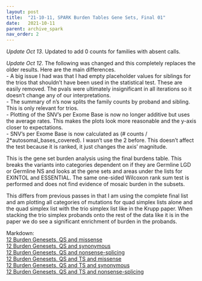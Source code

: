 ```yaml
---
layout: post
title:  "21-10-11, SPARK Burden Tables Gene Sets, Final 01"
date:   2021-10-11
parent: archive_spark
nav_order: 2
---
```


*Update Oct 13*. Updated to add 0 counts for families with absent calls.

*Update Oct 12*. The following was changed and this completely replaces the older results. Here are the main differences.
<br>- A big issue I had was that I had empty placeholder values for siblings for the trios that shouldn’t have been used in the statistical test. These are easily removed. The pvals were ultimately insignificant in all iterations so it doesn’t change any of our interpretations.
<br>- The summary of n’s now splits the family counts by proband and sibling. This is only relevant for trios.
<br>- Plotting of the SNV’s per Exome Base is now no longer additive but uses the average rates. This makes the plots look more reasonable and the y-axis closer to expectations.
<br>- SNV’s per Exome Base is now calculated as (# counts / 2*autosomal_bases_covered). I wasn’t use the 2 before. This doesn’t affect the test because it is ranked, it just changes the axis’ magnitude.

This is the gene set burden analysis using the final burdens table. This breaks the variants into categories dependent on if they are Germline LGD or Germline NS and looks at the gene sets and areas under the lists for EXINTOL and ESSENTIAL. The same one-sided Wilcoxon rank sum test is performed and does not find evidence of mosaic burden in the subsets.

This differs from previous passes in that I am using the complete final list and am plotting all categories of mutations for quad simplex lists alone and the quad simplex list with the trio simplex list like in the Krupp paper. When stacking the trio simplex probands onto the rest of the data like it is in the paper we do see a significant enrichment of burden in the probands.

Markdown:
<br>[12 Burden Genesets, QS and missense](https://www.dropbox.com/s/p7xp30rzsszzd5p/12_burden_genesets_qs_missense.html?dl=0)
<br>[12 Burden Genesets, QS and synonymous](https://www.dropbox.com/s/bww75i48qwxyl7f/12_burden_genesets_qs_synonymous.html?dl=0)
<br>[12 Burden Genesets, QS and nonsense-splicing](https://www.dropbox.com/s/9sglvog8nkacxi9/12_burden_genesets_qs_nonsensesplicing.html?dl=0)
<br>[12 Burden Genesets, QS and TS and missense](https://www.dropbox.com/s/19obpuviidgkncb/12_burden_genesets_qsts_missense.html?dl=0)
<br>[12 Burden Genesets, QS and TS and synonymous](https://www.dropbox.com/s/cbg14hg27jurzjq/12_burden_genesets_qsts_synonymous.html?dl=0)
<br>[12 Burden Genesets, QS and TS and nonsense-splicing](https://www.dropbox.com/s/uxw9y1evp7qrar6/12_burden_genesets_qsts_nonsensesplicing.html?dl=0)
